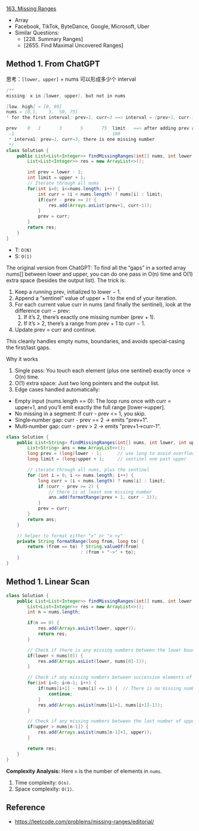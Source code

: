[163. Missing Ranges](https://leetcode.com/problems/missing-ranges/description/)

* Array
* Facebook, TikTok, ByteDance, Google, Microsoft, Uber
* Similar Questions:
  * [228. Summary Ranges]
  * [2655. Find Maximal Uncovered Ranges]


## Method 1. From ChatGPT
思考：`[lower, upper]` + nums 可以形成多少个 interval
```java
/**
missing: x in [lower, upper], but not in nums

[low, high] = [0, 99]
nums = [0,1,    3,  50, 75]
* for the first interval: prev=1, curr=3 ==> interval = [prev+1, curr-1]

prev    0   1       3       5       75  limit   ==> after adding prev and limit, there are n+1 interval
 -1                                     100
 * interva1: prev=1, curr=3, there is one missing number
 */
class Solution {
    public List<List<Integer>> findMissingRanges(int[] nums, int lower, int upper) {
        List<List<Integer>> res = new ArrayList<>();

        int prev = lower - 1;
        int limit = upper + 1;
        // Iterate through all nums
        for(int i=0; i<=nums.length; i++) {
            int curr = (i < nums.length) ? nums[i] : limit;
            if(curr - prev >= 2) {
                res.add(Arrays.asList(prev+1, curr-1));
            }
            prev = curr;
        }
        return res;
    }
}
```
* T: `O(N)`
* S: `O(1)`

The original version from ChatGPT:
To find all the “gaps” in a sorted array nums[] between lower and upper, you can do one pass in O(n) time and O(1) extra space (besides the output list). The trick is:
1. Keep a running prev, initialized to lower − 1.
2. Append a “sentinel” value of upper + 1 to the end of your iteration.
3. For each current value curr in nums (and finally the sentinel), look at the difference curr − prev:
   1. If it’s 2, there’s exactly one missing number (prev + 1).
   2. If it’s > 2, there’s a range from prev + 1 to curr − 1.
4. Update prev = curr and continue.

This cleanly handles empty nums, boundaries, and avoids special‐casing the first/last gaps.

Why it works
1. Single pass: You touch each element (plus one sentinel) exactly once → O(n) time.
2. O(1) extra space: Just two long pointers and the output list.
3. Edge cases handled automatically:
  * Empty input (nums.length == 0): The loop runs once with curr = upper+1, and you’ll emit exactly the full range [lower→upper].
  * No missing in a segment: If curr - prev <= 1, you skip.
  * Single‐number gap: curr - prev == 2 → emits "prev+1".
  * Multi‐number gap: curr - prev > 2 → emits "prev+1->curr-1".

```java
class Solution {
    public List<String> findMissingRanges(int[] nums, int lower, int upper) {
        List<String> ans = new ArrayList<>();
        long prev = (long)lower - 1;      // use long to avoid overflow on lower = Integer.MIN_VALUE
        long limit = (long)upper + 1;     // sentinel one past upper

        // iterate through all nums, plus the sentinel
        for (int i = 0; i <= nums.length; i++) {
            long curr = (i < nums.length) ? nums[i] : limit;
            if (curr - prev >= 2) {
                // there is at least one missing number
                ans.add(formatRange(prev + 1, curr - 1));
            }
            prev = curr;
        }
        return ans;
    }

    // helper to format either "x" or "x->y"
    private String formatRange(long from, long to) {
        return (from == to) ? String.valueOf(from)
                            : (from + "->" + to);
    }
}
```


## Method 1. Linear Scan
```java
class Solution {
    public List<List<Integer>> findMissingRanges(int[] nums, int lower, int upper) {
        List<List<Integer>> res = new ArrayList<>();
        int n = nums.length;

        if(n == 0) {
            res.add(Arrays.asList(lower, upper));
            return res;
        }

        // Check if there is any missing numbers between the lower bound and nums[0]
        if(lower < nums[0]) {
            res.add(Arrays.asList(lower, nums[0]-1));
        }

        // Check if any missing numbers between successive elements of nums
        for(int i=0; i<n-1; i++) {
            if(nums[i+1] - nums[i] <= 1) {  // There is no missing number between these two nums
                continue;
            }
            res.add(Arrays.asList(nums[i]+1, nums[i+1]-1));
        }

        // Check if any missing numbers between the last number of upper
        if(upper > nums[n-1]) {
            res.add(Arrays.asList(nums[n-1]+1, upper));
        }

        return res;
    }
}
```
**Complexity Analysis:**
Here `n` is the number of elements in `nums`.
1. Time complexity: `O(n)`.
2. Space complexity: `O(1)`.


## Reference
* https://leetcode.com/problems/missing-ranges/editorial/
